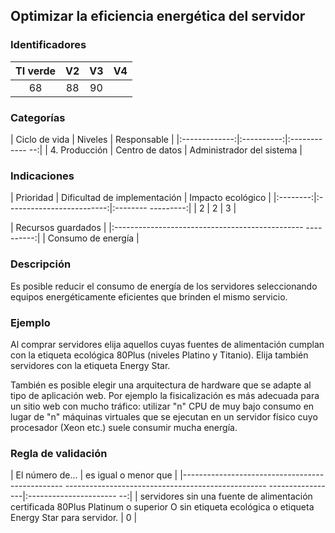 ## Optimizar la eficiencia energética del servidor

 ### Identificadores

 | TI verde | V2 | V3 | V4 |
 |:-------:|:---:|:---:|:----:|
 | 68 | 88 | 90 | |

 ### Categorías

 | Ciclo de vida | Niveles | Responsable |
 |:-------------:|:----------:|:------------ --:|
 | 4. Producción | Centro de datos | Administrador del sistema |

 ### Indicaciones

 | Prioridad | Dificultad de implementación | Impacto ecológico |
 |:--------:|:-------------------------:|:-------- ---------:|
 | 2 | 2 | 3 |

 | Recursos guardados |
 |:----------------------------------------------- ----------:|
 | Consumo de energía |

 ### Descripción

Es posible reducir el consumo de energía de los servidores seleccionando equipos energéticamente eficientes que brinden el mismo servicio.

 ### Ejemplo

 Al comprar servidores elija aquellos cuyas fuentes de alimentación cumplan con la etiqueta ecológica 80Plus (niveles Platino y Titanio).
Elija también servidores con la etiqueta Energy Star.

También es posible elegir una arquitectura de hardware que se adapte al tipo de aplicación web. Por ejemplo la fisicalización es más adecuada para un sitio web con mucho tráfico: utilizar "n" CPU de muy bajo consumo en lugar de "n" máquinas virtuales que se ejecutan en un servidor físico cuyo procesador (Xeon etc.) suele consumir mucha energía.

 ### Regla de validación

 | El número de... | es igual o menor que |
 |------------------------------------------------ -------------------------------------------------- -----------------|:---------------------- --:|
 | servidores sin una fuente de alimentación certificada 80Plus Platinum o superior O sin etiqueta ecológica o etiqueta Energy Star para servidor. | 0 |
